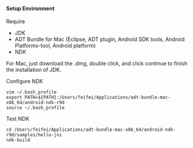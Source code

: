 #### Setup Environment
Require
* JDK
* ADT Bundle for Mac (Eclipse, ADT plugin, Android SDK tools, Android Platforms-tool, Android platform)
* NDK

For Mac, just download the .dmg, double click, and click continue to finish the installation of JDK.

Configure NDK

	vim ~/.bash_profile
	export PATH=${PATH}:/Users/feifei/Applications/adt-bundle-mac-x86_64/android-ndk-r9d
	source ~/.bash_profile 

Test NDK
	
	cd /Users/feifei/Applications/adt-bundle-mac-x86_64/android-ndk-r9d/samples/hello-jni
	ndk-build
